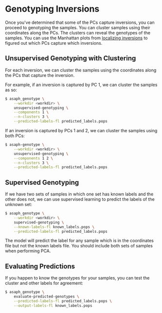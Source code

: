 # Genotyping Inversions

Once you've determined that some of the PCs capture inversions, you can proceed to genotyping the samples.  You can cluster samples using their coordinates along the PCs.  The clusters can reveal the genotypes of the samples.  You can use the Manhattan plots from [localizing inversions](localizing-inversions.md) to figured out which PCs capture which inversions.

## Unsupervised Genotyping with Clustering
For each inversion, we can cluster the samples using the coordinates along the PCs that capture the inversion.

For example, if an inversion is captured by PC 1, we can cluster the samples as so:

```bash
$ asaph_genotype \
    --workdir <workdir> \
	unsupervised-genotyping \
	--components 1 \
	--n-clusters 3 \
	--predicted-labels-fl predicted_labels.pops
```

If an inversion is captured by PCs 1 and 2, we can cluster the samples using both PCs:

```bash
$ asaph-genotype \
    --workdir <workdir> \
	unsupervised-genotyping \
	--components 1 2 \
	--n-clusters 3 \
	--predicted-labels-fl predicted_labels.pops
```

## Supervised Genotyping
If we have two sets of samples in which one set has known labels and the other does not, we can use supervised learning to predict the labels of the unknown set:

```bash
$ asaph_genotype \
    --workdir <workdir> \
	supervised-genotyping \
	--known-labels-fl known_labels.pops \
	--predicted-labels-fl predicted_labels.pops
```

The model will predict the label for any sample which is in the coordinates file but not the known labels file.  You should include both sets of samples when
performing PCA.

## Evaluating Predictions
If you happen to know the genotypes for your samples, you can test the cluster and other labels for agreement:

```bash
$ asaph_genotype \
	evaluate-predicted-genotypes \
	--predicted-labels-fl predicted_labels.pops \
	--output-labels-fl known_labels.pops
```

